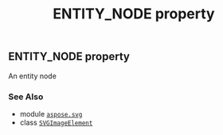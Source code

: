 ﻿---
title: ENTITY_NODE property
second_title: Aspose.SVG for Python via .NET API References
description: 
type: docs
weight: 520
url: /python-net/aspose.svg/svgimageelement/entity_node/
is_root: false
---

## ENTITY_NODE property


An entity node

### See Also
* module [`aspose.svg`](../../)
* class [`SVGImageElement`](/svg/python-net/aspose.svg/svgimageelement)
